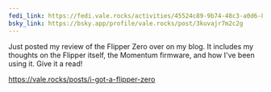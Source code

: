 ```yaml
---
fedi_link: https://fedi.vale.rocks/activities/45524c89-9b74-48c3-a0d6-819514a867a0
bsky_link: https://bsky.app/profile/vale.rocks/post/3kuvajr7m2c2g
---
```


Just posted my review of the Flipper Zero over on my blog. It includes my thoughts on the Flipper itself, the Momentum firmware, and how I've been using it. Give it a read!

https://vale.rocks/posts/i-got-a-flipper-zero
